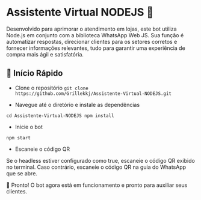 # Assistente Virtual NODEJS 🤖
Desenvolvido para aprimorar o atendimento em lojas, este bot utiliza Node.js em conjunto com a biblioteca WhatsApp Web JS. Sua função é automatizar respostas, direcionar clientes para os setores corretos e fornecer informações relevantes, tudo para garantir uma experiência de compra mais ágil e satisfatória.

## 🚀 Início Rápido
- Clone o repositório
`git clone https://github.com/Grillekkj/Assistente-Virtual-NODEJS.git`

- Navegue até o diretório e instale as dependências

`cd Assistente-Virtual-NODEJS
npm install`

- Inicie o bot

`npm start`

- Escaneie o código QR

Se o headless estiver configurado como true, escaneie o código QR exibido no terminal. Caso contrário, escaneie o código QR na guia do WhatsApp que se abre.

🎉 Pronto! O bot agora está em funcionamento e pronto para auxiliar seus clientes.
